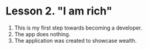 # Lesson 2. "I am rich"
1. This is my first step towards becoming a developer.
2. The app does nothing.
3. The application was created to showcase wealth.

